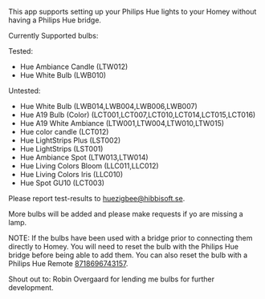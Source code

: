 This app supports setting up your Philips Hue lights to your Homey without having a Philips Hue bridge.

Currently Supported bulbs:

Tested:
* Hue Ambiance Candle (LTW012)
* Hue White Bulb (LWB010) 

Untested:
* Hue White Bulb (LWB014,LWB004,LWB006,LWB007)
* Hue A19 Bulb (Color) (LCT001,LCT007,LCT010,LCT014,LCT015,LCT016)
* Hue A19 White Ambiance (LTW001,LTW004,LTW010,LTW015)
* Hue color candle (LCT012)
* Hue LightStrips Plus (LST002)
* Hue LightStrips (LST001)
* Hue Ambiance Spot (LTW013,LTW014)
* Hue Living Colors Bloom (LLC011,LLC012)
* Hue Living Colors Iris (LLC010)
* Hue Spot GU10 (LCT003)

Please report test-results to huezigbee@hibbisoft.se.

More bulbs will be added and please make requests if yo are missing a lamp.

NOTE: If the bulbs have been used with a bridge prior to connecting them directly to Homey. You will need to reset the bulb with the Philips Hue bridge before being able to add them. You can also reset the bulb with a Philips Hue Remote [8718696743157](https://www.google.nl/search?q=8718696743157).

Shout out to:
Robin Overgaard for lending me bulbs for further development.
